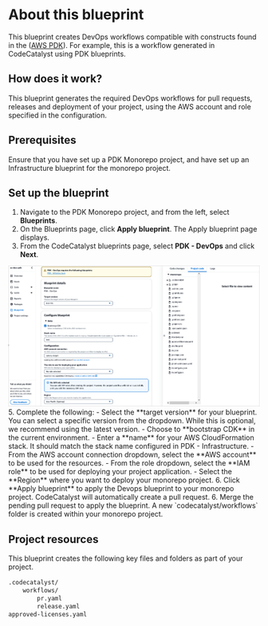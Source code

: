 # About this blueprint

This blueprint creates DevOps workflows compatible with constructs found in the ([AWS PDK](https://aws.github.io/aws-pdk/)). For example, this is a workflow generated in CodeCatalyst using PDK blueprints.

## How does it work?

This blueprint generates the required DevOps workflows for pull requests, releases and deployment of your project, using the AWS account and role specified in the configuration.

## Prerequisites

Ensure that you have set up a PDK Monorepo project, and have set up an Infrastructure blueprint for the monorepo project.

## Set up the blueprint

1. Navigate to the PDK Monorepo project, and from the left, select **Blueprints**.
3. On the Blueprints page, click **Apply blueprint**. The Apply blueprint page displays.
4. From the CodeCatalyst blueprints page, select **PDK - DevOps** and click **Next**.
<img src="https://github.com/awslabs/codecatalyst-blueprints-for-aws-pdk/blob/main/blueprints/devops/assets/apply-devops-blueprint.png?raw=true"/>
5. Complete the following:
    - Select the **target version** for your blueprint. You can select a specific version from the dropdown. While this is optional, we recommend using the latest version.
    - Choose to **bootstrap CDK** in the current environment.
    - Enter a **name** for your AWS CloudFormation stack. It should match the stack name configured in PDK - Infrastructure.
    - From the AWS account connection dropdown, select the **AWS account** to be used for the resources.
    - From the role dropdown, select the **IAM role** to be used for deploying your project application.
    - Select the **Region** where you want to deploy your monorepo project.
6. Click **Apply blueprint** to apply the Devops blueprint to your monorepo project. CodeCatalyst will automatically create a pull request.
6. Merge the pending pull request to apply the blueprint. A new `codecatalyst/workflows` folder is created within your monorepo project.

## Project resources

This blueprint creates the following key files and folders as part of your project.

```text
.codecatalyst/   
    workflows/
        pr.yaml  
        release.yaml
approved-licenses.yaml
```